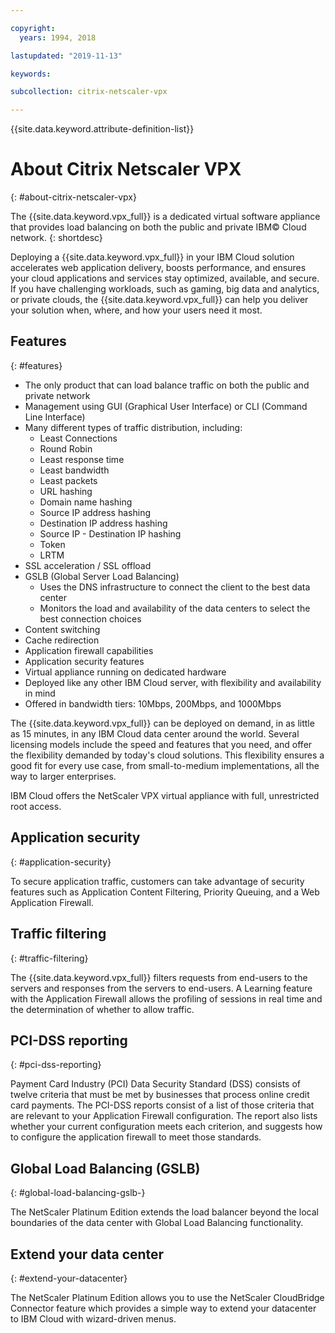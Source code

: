 ```yaml
---

copyright:
  years: 1994, 2018

lastupdated: "2019-11-13"

keywords:

subcollection: citrix-netscaler-vpx

---
```


{{site.data.keyword.attribute-definition-list}}

# About Citrix Netscaler VPX
{: #about-citrix-netscaler-vpx}

The {{site.data.keyword.vpx_full}} is a dedicated virtual software appliance that provides load balancing on both the public and private IBM© Cloud network.
{: shortdesc}

Deploying a {{site.data.keyword.vpx_full}} in your IBM Cloud solution accelerates web application delivery, boosts performance, and ensures your cloud applications and services stay optimized, available, and secure. If you have challenging workloads, such as gaming, big data and analytics, or private clouds, the {{site.data.keyword.vpx_full}} can help you deliver your solution when, where, and how your users need it most.

## Features
{: #features}

* The only product that can load balance traffic on both the public and private network
* Management using GUI (Graphical User Interface) or CLI (Command Line Interface)
* Many different types of traffic distribution, including:
   * Least Connections
   * Round Robin
   * Least response time
   * Least bandwidth
   * Least packets
   * URL hashing
   * Domain name hashing
   * Source IP address hashing
   * Destination IP address hashing
   * Source IP - Destination IP hashing
   * Token
   * LRTM
* SSL acceleration / SSL offload
* GSLB (Global Server Load Balancing)
    * Uses the DNS infrastructure to connect the client to the best data center
    * Monitors the load and availability of the data centers to select the best connection choices
* Content switching
* Cache redirection
* Application firewall capabilities
* Application security features
* Virtual appliance running on dedicated hardware
* Deployed like any other IBM Cloud server, with flexibility and availability in mind
* Offered in bandwidth tiers: 10Mbps, 200Mbps, and 1000Mbps

The {{site.data.keyword.vpx_full}} can be deployed on demand, in as little as 15 minutes, in any IBM Cloud data center around the world. Several licensing models include the speed and features that you need, and offer the flexibility demanded by today's cloud solutions. This flexibility ensures a good fit for every use case, from small-to-medium implementations, all the way to larger enterprises.

IBM Cloud offers the NetScaler VPX virtual appliance with full, unrestricted root access.   

## Application security
{: #application-security}

To secure application traffic, customers can take advantage of security features such as Application Content Filtering, Priority Queuing, and a Web Application Firewall.

## Traffic filtering
{: #traffic-filtering}

The {{site.data.keyword.vpx_full}} filters requests from end-users to the servers and responses from the servers to end-users. A Learning feature with the Application Firewall allows the profiling of sessions in real time and the determination of whether to allow traffic.

## PCI-DSS reporting
{: #pci-dss-reporting}

Payment Card Industry (PCI) Data Security Standard (DSS) consists of twelve criteria that must be met by businesses that process online credit card payments. The PCI-DSS reports consist of a list of those criteria that are relevant to your Application Firewall configuration. The report also lists whether your current configuration meets each criterion, and suggests how to configure the application firewall to meet those standards.

## Global Load Balancing (GSLB)
{: #global-load-balancing-gslb-}

The NetScaler Platinum Edition extends the load balancer beyond the local boundaries of the data center with Global Load Balancing functionality.

## Extend your data center
{: #extend-your-datacenter}

The NetScaler Platinum Edition allows you to use the NetScaler CloudBridge Connector feature which provides a simple way to extend your datacenter to IBM Cloud with wizard-driven menus.
